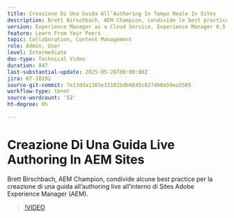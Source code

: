 ```yaml
---
title: Creazione Di Una Guida All’Authoring In Tempo Reale In Sites
description: Brett Birschbach, AEM Champion, condivide le best practice per la creazione di una guida all’authoring live in Adobe Experience Manager Sites
version: Experience Manager as a Cloud Service, Experience Manager 6.5
feature: Learn From Your Peers
topic: Collaboration, Content Management
role: Admin, User
level: Intermediate
doc-type: Technical Video
duration: 847
last-substantial-update: 2025-05-28T00:00:00Z
jira: KT-18192
source-git-commit: 7e13dda1303e33181bdb6845c8274b0e59ea5505
workflow-type: tm+mt
source-wordcount: '52'
ht-degree: 0%

---
```



# Creazione Di Una Guida Live Authoring In AEM Sites

Brett Birschbach, AEM Champion, condivide alcune best practice per la creazione di una guida all’authoring live all’interno di Sites Adobe Experience Manager (AEM).

>[!VIDEO](https://video.tv.adobe.com/v/3463141/?learn=on&enablevpops&captions=ita)
